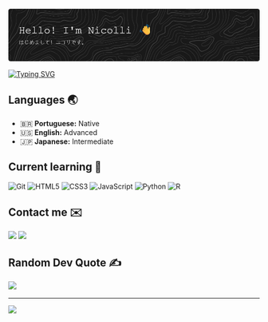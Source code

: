 ![Header](./github-header-image.png)

[![Typing SVG](https://readme-typing-svg.demolab.com?font=Courier+New&weight=100&size=30&pause=1000&color=979797&width=961&lines=In+the+3th+semester+of+Systems+Analysis+and+Development;Improving+my+programming+skills+with+Alura;Studying%3A+HTML%2C+CSS%2C+JavaScript%2C+and+web+development;Currently+working+at+Foundever)](https://git.io/typing-svg)

## Languages 🌏
- 🇧🇷 **Portuguese:** Native  
- 🇺🇸 **English:** Advanced  
- 🇯🇵 **Japanese:** Intermediate 

## Current learning 📖
![Git](https://img.shields.io/badge/git-%23F05033.svg?style=for-the-badge&logo=git&logoColor=white)
![HTML5](https://img.shields.io/badge/html5-%23E34F26.svg?style=for-the-badge&logo=html5&logoColor=white)
![CSS3](https://img.shields.io/badge/css3-%231572B6.svg?style=for-the-badge&logo=css3&logoColor=white)
![JavaScript](https://img.shields.io/badge/javascript-%23323330.svg?style=for-the-badge&logo=javascript&logoColor=%23F7DF1E)
![Python](https://img.shields.io/badge/python-3670A0?style=for-the-badge&logo=python&logoColor=ffdd54)
![R](https://img.shields.io/badge/r-%23276DC3.svg?style=for-the-badge&logo=r&logoColor=white)

## Contact me ✉️
<div>
<a href="mailto:nicolli.fujiko@hotmail.com"><img loading="lazy" src="https://img.shields.io/badge/Microsoft_Outlook-0078D4?style=for-the-badge&logo=microsoft-outlook&logoColor=white" target="_blank"></a>
<a href="https://www.linkedin.com/in/nicolli-fujiko-hiramatsu-26a69b218" target="_blank"><img loading="lazy" src="https://img.shields.io/badge/-LinkedIn-%230077B5?style=for-the-badge&logo=linkedin&logoColor=white" target="_blank"></a>

## Random Dev Quote ✍️
![](https://quotes-github-readme.vercel.app/api?type=horizontal&theme=tokyonight)

---
[![](https://visitcount.itsvg.in/api?id=nicfujiko&icon=0&color=0)](https://visitcount.itsvg.in)
